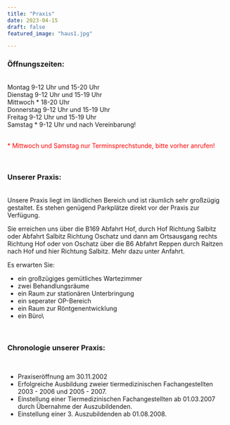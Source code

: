 ```yaml
---
title: "Praxis"
date: 2023-04-15
draft: false
featured_image: "haus1.jpg"

---
```


### Öffnungszeiten:
<br />
Montag 9-12 Uhr und 15-20 Uhr
<br />
Dienstag 	9-12 Uhr und 15-19 Uhr  
<br />
Mittwoch * 18-20 Uhr
<br /> 
Donnerstag 	9-12 Uhr und 15-19 Uhr
<br />
Freitag 	9-12 Uhr und 15-19 Uhr
<br />
Samstag * 	9-12 Uhr und nach Vereinbarung!
<br />
  
<br />
<p style="color: red">* Mittwoch und Samstag nur Terminsprechstunde, bitte vorher anrufen!</p>
<br />

### Unserer Praxis:
<br />
Unsere Praxis liegt im ländlichen Bereich und ist räumlich sehr großzügig gestaltet.
Es stehen genügend Parkplätze direkt vor der Praxis zur Verfügung.

Sie erreichen uns über die B169 Abfahrt Hof, durch Hof Richtung Salbitz oder Abfahrt Salbitz Richtung Oschatz und
dann am Ortsausgang rechts Richtung Hof oder von Oschatz über die B6 Abfahrt Reppen durch Raitzen nach Hof und hier Richtung Salbitz.
Mehr dazu unter Anfahrt.

Es erwarten Sie:

* ein großzügiges gemütliches Wartezimmer
* zwei Behandlungsräume
* ein Raum zur stationären Unterbringung
* ein seperater OP-Bereich
* ein Raum zur Röntgenentwicklung
* ein Büro\
<br />

### Chronologie unserer Praxis:
<br />

- Praxiseröffnung am 30.11.2002 
- Erfolgreiche Ausbildung zweier tiermedizinischen Fachangestellten 2003 - 2006 und 2005 - 2007.
- Einstellung einer Tiermedizinischen Fachangestellten ab 01.03.2007 durch Übernahme der Auszubildenden.
- Einstellung einer 3. Auszubildenden ab 01.08.2008.